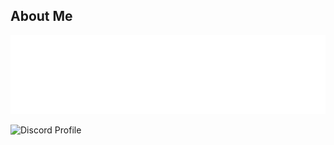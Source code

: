 
About Me
--------
![SVG Description](rounded_box.svg)

![Discord Profile](https://lanyard.cnrad.dev/api/1025245410224263258?theme=dark&bg=171515&borderRadius=15px&animated=true&idleMessage=PRobly%20Dying%20Idk)

